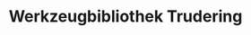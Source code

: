 ---
title: "Werkzeugbibliothek Trudering"
url: /muenchen/werkzeugbibliothek-trudering/
shop: Werkzeuge
---